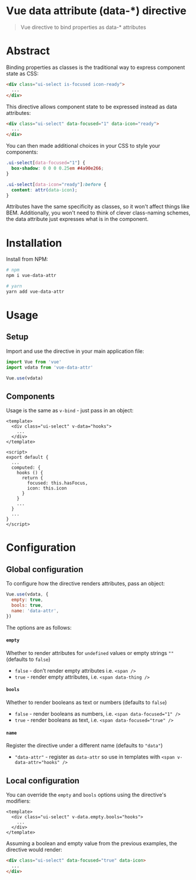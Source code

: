 # Vue data attribute (data-*) directive

> Vue directive to bind properties as data-* attributes

# Abstract

Binding properties as classes is the traditional way to express component state as CSS:

```html
<div class="ui-select is-focused icon-ready">
  ...
</div>
```

This directive allows component state to be expressed instead as data attributes:

```html
<div class="ui-select" data-focused="1" data-icon="ready">
  ...
</div>
```

You can then made additional choices in your CSS to style your components:

```css
.ui-select[data-focused="1"] {
  box-shadow: 0 0 0 0.25em #4a90e266;
}

.ui-select[data-icon="ready"]:before {
  content: attr(data-icon);
}
```

Attributes have the same specificity as classes, so it won't affect things like BEM. Additionally, you won't need to think of clever class-naming schemes, the data attribute just expresses what is in the component.

# Installation

Install from NPM:

```bash
# npm
npm i vue-data-attr
```

```bash
# yarn
yarn add vue-data-attr
```

# Usage

## Setup

Import and use the directive in your main application file:

```js
import Vue from 'vue'
import vdata from 'vue-data-attr'

Vue.use(vdata)
```

## Components

Usage is the same as `v-bind` - just pass in an object:

```vue
<template>
  <div class="ui-select" v-data="hooks">
    ...
  </div>
</template>

<script>
export default {
  ...
  computed: {
    hooks () {
      return {
        focused: this.hasFocus,
        icon: this.icon
      }
    }
    ...
  }
  ...
}
</script>
```

# Configuration

## Global configuration

To configure how the directive renders attributes, pass an object:

```js
Vue.use(vdata, {
  empty: true,
  bools: true,
  name: 'data-attr',
})
```

The options are as follows:

#### `empty`

Whether to render attributes for `undefined` values or empty strings `""` (defaults to `false`)

- `false` - don't render empty attributes i.e. `<span />`
- `true` - render empty attributes, i.e. `<span data-thing />`

#### `bools`

Whether to render booleans as text or numbers (defaults to `false`)

- `false` - render booleans as numbers, i.e. `<span data-focused="1" />`
- `true` - render booleans as text, i.e. `<span data-focused="true" />`

#### `name`

Register the directive under a different name (defaults to `"data"`)

- `"data-attr"` - register as `data-attr` so use in templates with `<span v-data-attr="hooks" />`


## Local configuration

You can override the `empty` and `bools` options using the directive's modifiers:

```vue
<template>
  <div class="ui-select" v-data.empty.bools="hooks">
    ...
  </div>
</template>
```

Assuming a boolean and empty value from the previous examples, the directive would render:


```html
<div class="ui-select" data-focused="true" data-icon>
  ...
</div>
```
